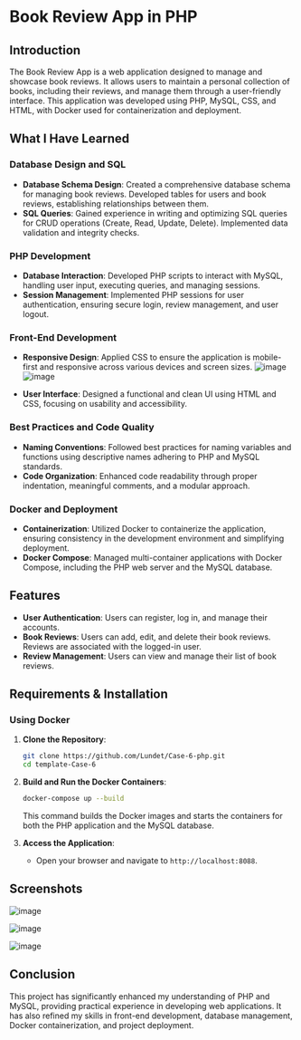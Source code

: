 # Book Review App in PHP

## Introduction

The Book Review App is a web application designed to manage and showcase book reviews. It allows users to maintain a personal collection of books, including their reviews, and manage them through a user-friendly interface. This application was developed using PHP, MySQL, CSS, and HTML, with Docker used for containerization and deployment.

## What I Have Learned

### **Database Design and SQL**

- **Database Schema Design**: Created a comprehensive database schema for managing book reviews. Developed tables for users and book reviews, establishing relationships between them.
- **SQL Queries**: Gained experience in writing and optimizing SQL queries for CRUD operations (Create, Read, Update, Delete). Implemented data validation and integrity checks.

### **PHP Development**

- **Database Interaction**: Developed PHP scripts to interact with MySQL, handling user input, executing queries, and managing sessions.
- **Session Management**: Implemented PHP sessions for user authentication, ensuring secure login, review management, and user logout.

### **Front-End Development**

- **Responsive Design**: Applied CSS to ensure the application is mobile-first and responsive across various devices and screen sizes.
![image](https://github.com/user-attachments/assets/f3384644-7db7-49b1-86f7-cdbb556eb59b)
![image](https://github.com/user-attachments/assets/9c5643c4-0a42-4aa1-981e-57c9b9d6f514)



- **User Interface**: Designed a functional and clean UI using HTML and CSS, focusing on usability and accessibility.

### **Best Practices and Code Quality**

- **Naming Conventions**: Followed best practices for naming variables and functions using descriptive names adhering to PHP and MySQL standards.
- **Code Organization**: Enhanced code readability through proper indentation, meaningful comments, and a modular approach.

### **Docker and Deployment**

- **Containerization**: Utilized Docker to containerize the application, ensuring consistency in the development environment and simplifying deployment.
- **Docker Compose**: Managed multi-container applications with Docker Compose, including the PHP web server and the MySQL database.

## Features

- **User Authentication**: Users can register, log in, and manage their accounts.
- **Book Reviews**: Users can add, edit, and delete their book reviews. Reviews are associated with the logged-in user.
- **Review Management**: Users can view and manage their list of book reviews.

## Requirements & Installation

### **Using Docker**

1. **Clone the Repository**:
    ```bash
    git clone https://github.com/Lundet/Case-6-php.git
    cd template-Case-6
    ```

2. **Build and Run the Docker Containers**:
    ```bash
    docker-compose up --build
    ```

    This command builds the Docker images and starts the containers for both the PHP application and the MySQL database.

3. **Access the Application**:
    - Open your browser and navigate to `http://localhost:8088`.

## Screenshots
![image](https://github.com/user-attachments/assets/041eb8bd-1f18-426c-a30e-6a4415bbadf3)

![image](https://github.com/user-attachments/assets/971cfa38-8e6e-4bb7-9682-e896922c1f5e)

![image](https://github.com/user-attachments/assets/a8206fdc-6560-4053-a20a-309f5e00ec6c)




## Conclusion

This project has significantly enhanced my understanding of PHP and MySQL, providing practical experience in developing web applications. It has also refined my skills in front-end development, database management, Docker containerization, and project deployment.

